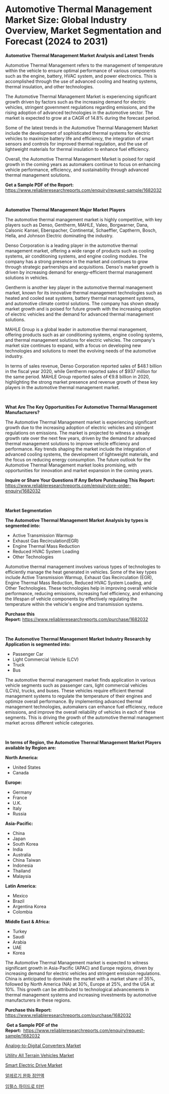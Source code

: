 <p><h1>Automotive Thermal Management Market Size: Global Industry Overview, Market Segmentation and Forecast (2024 to 2031)</h1></p><p><strong>Automotive Thermal Management Market Analysis and Latest Trends</strong></p>
<p><p>Automotive Thermal Management refers to the management of temperature within the vehicle to ensure optimal performance of various components such as the engine, battery, HVAC system, and power electronics. This is accomplished through the use of advanced cooling and heating systems, thermal insulation, and other technologies.</p><p>The Automotive Thermal Management Market is experiencing significant growth driven by factors such as the increasing demand for electric vehicles, stringent government regulations regarding emissions, and the rising adoption of advanced technologies in the automotive sector. The market is expected to grow at a CAGR of 14.8% during the forecast period.</p><p>Some of the latest trends in the Automotive Thermal Management Market include the development of sophisticated thermal systems for electric vehicles to maximize battery life and efficiency, the integration of smart sensors and controls for improved thermal regulation, and the use of lightweight materials for thermal insulation to enhance fuel efficiency.</p><p>Overall, the Automotive Thermal Management Market is poised for rapid growth in the coming years as automakers continue to focus on enhancing vehicle performance, efficiency, and sustainability through advanced thermal management solutions.</p></p>
<p><strong>Get a Sample PDF of the Report:&nbsp;</strong> <a href="https://www.reliableresearchreports.com/enquiry/request-sample/1682032">https://www.reliableresearchreports.com/enquiry/request-sample/1682032</a></p>
<p>&nbsp;</p>
<p><strong>Automotive Thermal Management Major Market Players</strong></p>
<p><p>The automotive thermal management market is highly competitive, with key players such as Denso, Gentherm, MAHLE, Valeo, Borgwarner, Dana, Calsonic Kansei, Eberspacher, Continental, Schaeffler, Captherm, Bosch, Hella, and Johnson Electric dominating the industry.</p><p>Denso Corporation is a leading player in the automotive thermal management market, offering a wide range of products such as cooling systems, air conditioning systems, and engine cooling modules. The company has a strong presence in the market and continues to grow through strategic partnerships and acquisitions. Denso's market growth is driven by increasing demand for energy-efficient thermal management solutions in vehicles.</p><p>Gentherm is another key player in the automotive thermal management market, known for its innovative thermal management technologies such as heated and cooled seat systems, battery thermal management systems, and automotive climate control solutions. The company has shown steady market growth and is poised for future growth with the increasing adoption of electric vehicles and the demand for advanced thermal management solutions.</p><p>MAHLE Group is a global leader in automotive thermal management, offering products such as air conditioning systems, engine cooling systems, and thermal management solutions for electric vehicles. The company's market size continues to expand, with a focus on developing new technologies and solutions to meet the evolving needs of the automotive industry.</p><p>In terms of sales revenue, Denso Corporation reported sales of $48.1 billion in the fiscal year 2020, while Gentherm reported sales of $937 million for the same period. MAHLE Group reported sales of €9.8 billion in 2020, highlighting the strong market presence and revenue growth of these key players in the automotive thermal management market.</p></p>
<p>&nbsp;</p>
<p><strong>What Are The Key Opportunities For Automotive Thermal Management Manufacturers?</strong></p>
<p><p>The Automotive Thermal Management market is experiencing significant growth due to the increasing adoption of electric vehicles and stringent regulations on emissions. The market is projected to witness a steady growth rate over the next few years, driven by the demand for advanced thermal management solutions to improve vehicle efficiency and performance. Key trends shaping the market include the integration of advanced cooling systems, the development of lightweight materials, and the focus on reducing energy consumption. The future outlook for the Automotive Thermal Management market looks promising, with opportunities for innovation and market expansion in the coming years.</p></p>
<p><strong>Inquire or Share Your Questions If Any Before Purchasing This Report:</strong> <a href="https://www.reliableresearchreports.com/enquiry/pre-order-enquiry/1682032">https://www.reliableresearchreports.com/enquiry/pre-order-enquiry/1682032</a></p>
<p>&nbsp;</p>
<p><strong>Market Segmentation</strong></p>
<p><strong>The Automotive Thermal Management Market Analysis by types is segmented into:</strong></p>
<p><ul><li>Active Transmission Warmup</li><li>Exhaust Gas Recirculation(EGR)</li><li>Engine Thermal Mass Reduction</li><li>Reduced HVAC System Loading</li><li>Other Technologies</li></ul></p>
<p><p>Automotive thermal management involves various types of technologies to efficiently manage the heat generated in vehicles. Some of the key types include Active Transmission Warmup, Exhaust Gas Recirculation (EGR), Engine Thermal Mass Reduction, Reduced HVAC System Loading, and Other Technologies. These technologies help in improving overall vehicle performance, reducing emissions, increasing fuel efficiency, and enhancing the lifespan of vehicle components by effectively regulating the temperature within the vehicle's engine and transmission systems.</p></p>
<p><strong>Purchase this Report:&nbsp;</strong><a href="https://www.reliableresearchreports.com/purchase/1682032">https://www.reliableresearchreports.com/purchase/1682032</a></p>
<p>&nbsp;</p>
<p><strong>The Automotive Thermal Management Market Industry Research by Application is segmented into:</strong></p>
<p><ul><li>Passenger Car</li><li>Light Commercial Vehicle (LCV)</li><li>Truck</li><li>Bus</li></ul></p>
<p><p>The automotive thermal management market finds application in various vehicle segments such as passenger cars, light commercial vehicles (LCVs), trucks, and buses. These vehicles require efficient thermal management systems to regulate the temperature of their engines and optimize overall performance. By implementing advanced thermal management technologies, automakers can enhance fuel efficiency, reduce emissions, and improve the overall reliability of vehicles in each of these segments. This is driving the growth of the automotive thermal management market across different vehicle categories.</p></p>
<p>&nbsp;</p>
<p><strong>In terms of Region, the Automotive Thermal Management Market Players available by Region are:</strong></p>
<p>
    <p> <strong> North America: </strong>
        <ul>
            <li>United States</li>
            <li>Canada</li>
        </ul>
        </p> 
    <p> <strong> Europe: </strong>
        <ul>
            <li>Germany</li>
            <li>France</li>
            <li>U.K.</li>
            <li>Italy</li>
            <li>Russia</li>
        </ul>
        </p> 
    <p> <strong> Asia-Pacific: </strong>
        <ul>
            <li>China</li>
            <li>Japan</li>
            <li>South Korea</li>
            <li>India</li>
            <li>Australia</li>
            <li>China Taiwan</li>
            <li>Indonesia</li>
            <li>Thailand</li>
            <li>Malaysia</li>
        </ul>
        </p> 
    <p> <strong> Latin America: </strong>
        <ul>
            <li>Mexico</li>
            <li>Brazil</li>
            <li>Argentina Korea</li>
            <li>Colombia</li>
        </ul>
        </p> 
    <p> <strong> Middle East & Africa: </strong>
        <ul>
            <li>Turkey</li>
            <li>Saudi</li>
            <li>Arabia</li>
            <li>UAE</li>
            <li>Korea</li>
        </ul>
    </p>
    </p>
<p><p>The Automotive Thermal Management market is expected to witness significant growth in Asia-Pacific (APAC) and Europe regions, driven by increasing demand for electric vehicles and stringent emission regulations. China is anticipated to dominate the market with a market share of 35%, followed by North America (NA) at 30%, Europe at 25%, and the USA at 10%. This growth can be attributed to technological advancements in thermal management systems and increasing investments by automotive manufacturers in these regions.</p></p>
<p><strong>Purchase this Report: </strong><a href="https://www.reliableresearchreports.com/purchase/1682032">https://www.reliableresearchreports.com/purchase/1682032</a></p>
<p>&nbsp;<strong>Get a Sample PDF of the Report:&nbsp;&nbsp;</strong><a href="https://www.reliableresearchreports.com/enquiry/request-sample/1682032">https://www.reliableresearchreports.com/enquiry/request-sample/1682032</a></p>
<p><strong></strong></p>
<p><p><a href="https://view.publitas.com/reportprime-1/analog-to-digital-converters-market-size-furnishes-valuable-information-encompassing-market-share-market-trends-and-projections-spanning-from-2023-to-2030/">Analog-to-Digital Converters Market</a></p><p><a href="https://github.com/juniordelafrance/Market-Research-Report-List-2/blob/main/utility-all-terrain-vehicles-market.md">Utility All Terrain Vehicles Market</a></p><p><a href="https://github.com/jaidynmorantestelletmjzya/Market-Research-Report-List-1/blob/main/smart-electric-drive-market.md">Smart Electric Drive Market</a></p><p><a href="https://medium.com/@brenzgnarento/%EC%95%8C%EB%A0%88%EB%A5%B4%EA%B8%B0-%EC%99%84%ED%99%94-%EC%95%88%EC%95%BD-%EC%8B%9C%EC%9E%A5-%EA%B7%9C%EB%AA%A8-cagr-%ED%8A%B8%EB%A0%8C%EB%93%9C-2024-2030-6aa487c39221">알레르기 완화 점안액</a></p><p><a href="https://medium.com/@jguiamba/%EC%B6%A9%EB%8F%99%EC%88%98%EB%A0%A5-%ED%84%B0%EB%B9%88-%EC%8B%9C%EC%9E%A5-%EA%B2%BD%EC%9F%81-%EB%B6%84%EC%84%9D-%EC%8B%9C%EC%9E%A5-%EB%8F%99%ED%96%A5-%EB%B0%8F-2031%EB%85%84%EA%B9%8C%EC%A7%80%EC%9D%98-%EC%98%88%EC%B8%A1-cf633191cac4">임펄스 하이드로 터빈</a></p></p>